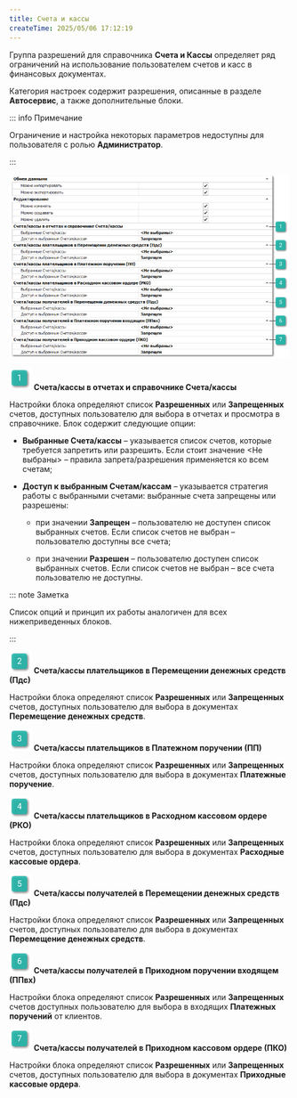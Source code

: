 ```yaml
---
title: Счета и кассы
createTime: 2025/05/06 17:12:19
---
```

Группа разрешений для справочника **Счета и Кассы** определяет ряд ограничений на использование пользователем счетов и касс в финансовых документах.

Категория настроек содержит разрешения, описанные в разделе **Автосервис**, а также дополнительные блоки.

::: info Примечание

Ограничение и настройка некоторых параметров недоступны для пользователя с ролью **Администратор**.

:::

![](../../../../../assets/specification/scheta_i_kassy_polzovateli_i_dostupy_1.png)

![](../../../../../assets/specification/image006.png) **Счета/кассы в отчетах и справочнике Счета/кассы**

Настройки блока определяют список **Разрешенных** или **Запрещенных** счетов, доступных пользователю для выбора в отчетах и просмотра в справочнике. Блок содержит следующие опции:

- **Выбранные Счета/кассы** – указывается список счетов, которые требуется запретить или разрешить. Если стоит значение <Не выбраны> – правила запрета/разрешения применяется ко всем счетам;

- **Доступ к выбранным Счетам/кассам** – указывается стратегия работы с выбранными счетами: выбранные счета запрещены или разрешены:

    - при значении **Запрещен** – пользователю не доступен список выбранных счетов. Если список счетов не выбран – пользователю доступны все счета;

    - при значении **Разрешен** – пользователю доступен список выбранных счетов. Если список счетов не выбран – все счета пользователю не доступны.

::: note Заметка

Список опций и принцип их работы аналогичен для всех нижеприведенных блоков.

:::

![](../../../../../assets/specification/image008.png) **Счета/кассы плательщиков в Перемещении денежных средств (Пдс)**

Настройки блока определяют список **Разрешенных** или **Запрещенных** счетов, доступных пользователю для выбора в документах **Перемещение денежных средств**.

![](../../../../../assets/specification/image009.png) **Счета/кассы плательщиков в Платежном поручении (ПП)**

Настройки блока определяют список **Разрешенных** или **Запрещенных** счетов, доступных пользователю для выбора в документах **Платежные поручение**.

![](../../../../../assets/specification/image010.png) **Счета/кассы плательщиков в Расходном кассовом ордере (РКО)** 

Настройки блока определяют список **Разрешенных** или **Запрещенных** счетов, доступных пользователю для выбора в документах **Расходные кассовые ордера**.

![](../../../../../assets/specification/image011.png) **Счета/кассы получателей в Перемещении денежных средств (Пдс)**

Настройки блока определяют список **Разрешенных** или **Запрещенных** счетов, доступных пользователю для выбора в документах **Перемещение денежных средств**.

![](../../../../../assets/specification/image012.png) **Счета/кассы получателей в Приходном поручении входящем (ППвх)** 

Настройки блока определяют список **Разрешенных** или **Запрещенных** счетов доступных пользователю для выбора в входящих **Платежных поручений** от клиентов.

![](../../../../../assets/specification/image013.png) **Счета/кассы получателей в Приходном кассовом ордере (ПКО)** 

Настройки блока определяют список **Разрешенных** или **Запрещенных** счетов, доступных пользователю для выбора в документах **Приходные кассовые ордера**.